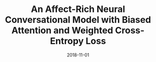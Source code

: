 ---
title: "An Affect-Rich Neural Conversational Model with Biased Attention and Weighted Cross-Entropy Loss"
collection: publications
excerpt: 'This paper is about producing emotion-rich responses in conversational systems'
date: 2018-11-01
venue: 'AAAI'
citation: 'Peixiang Zhong, Di Wang, and Chunyan Miao. Proceedings of AAAI 2019 (Long Paper)'
---